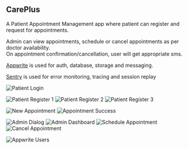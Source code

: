 ## CarePlus

A Patient Appointment Management app where patient can register and request for appointments.

Admin can view appointments, schedule or cancel appointments as per doctor availability.<br/>On appointment confirmation/cancellation, user will get appropriate sms.

[Appwrite](https://appwrite.io/) is used for auth, database, storage and messaging.

[Sentry](https://sentry.io/welcome/) is used for error monitoring, tracing and session replay

![Patient Login](https://github.com/user-attachments/assets/f988140c-0daf-4cf1-bd62-b53768fe7275)

![Patient Register 1](https://github.com/user-attachments/assets/30f4c4e0-0ce5-4134-acbd-4cd001d3a7e8)
![Patient Register 2](https://github.com/user-attachments/assets/11ecc672-caa2-4d68-a139-427b334fb551)
![Patient Register 3](https://github.com/user-attachments/assets/58f52cd5-d303-45f7-b602-550a212b12e7)

![New Appointment](https://github.com/user-attachments/assets/79646c90-f08e-4b23-b65b-905010110358)
![Appointment Success](https://github.com/user-attachments/assets/4688a0d6-2f36-4c44-8df3-02eede5a000c)

![Admin Dialog](https://github.com/user-attachments/assets/1ad7e0e4-846d-4338-b8a2-6d6587751617)
![Admin Dashboard](https://github.com/user-attachments/assets/35d1beec-96bb-49c2-b105-ab03baf1ee94)
![Schedule Appointment](https://github.com/user-attachments/assets/2512ba3e-6f8a-4693-9f02-a8a3d94342c6)
![Cancel Appointment](https://github.com/user-attachments/assets/6b13a0ae-d4f2-4b26-8e2f-62212677e7ac)

![Appwrite Users](https://github.com/user-attachments/assets/4a3733c0-904a-45d5-b0ae-dd9ee84a134c)


